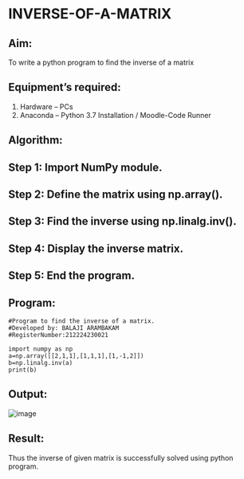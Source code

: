 # INVERSE-OF-A-MATRIX
## Aim:
To write a python program to find the inverse of a matrix
## Equipment’s required:
1. 	Hardware – PCs
2. 	Anaconda – Python 3.7 Installation / Moodle-Code Runner
## Algorithm:
## Step 1: Import NumPy module.
## Step 2: Define the matrix using np.array().
## Step 3: Find the inverse using np.linalg.inv().
## Step 4: Display the inverse matrix.
## Step 5: End the program.
## Program:
```
#Program to find the inverse of a matrix.
#Developed by: BALAJI ARAMBAKAM
#RegisterNumber:212224230021

import numpy as np
a=np.array([[2,1,1],[1,1,1],[1,-1,2]])
b=np.linalg.inv(a)
print(b)
```
## Output:
![image](https://github.com/user-attachments/assets/ba50daff-775a-466f-beb2-083a89004ce8)

## Result:
Thus the inverse of given matrix is successfully solved using python program.

